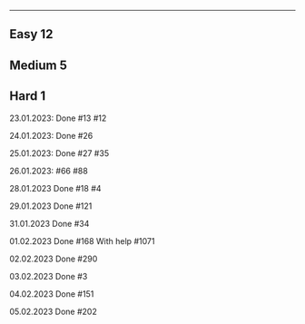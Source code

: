 -----------------------------------------------
Easy                                        12
-----------------------------------------------
Medium                                      5
-----------------------------------------------
Hard                                        1
-----------------------------------------------


23.01.2023:
Done
#13
#12

24.01.2023:
Done
#26

25.01.2023:
Done
#27
#35

26.01.2023:
#66
#88

28.01.2023
Done
#18
#4

29.01.2023
Done
#121

31.01.2023
Done
#34

01.02.2023
Done
#168
With help
#1071

02.02.2023
Done
#290

03.02.2023
Done
#3

04.02.2023
Done
#151

05.02.2023
Done
#202
